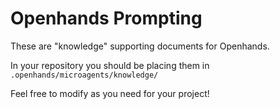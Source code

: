 # Openhands Prompting

These are "knowledge" supporting documents for Openhands.

In your repository you should be placing them in `.openhands/microagents/knowledge/`

Feel free to modify as you need for your project!
